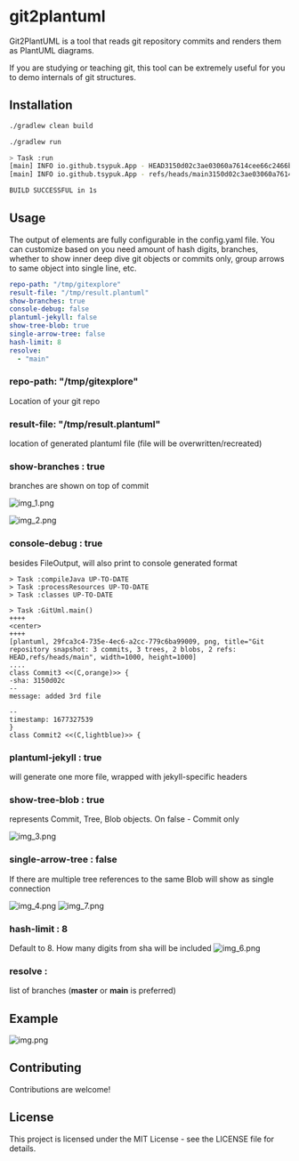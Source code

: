 # git2plantuml

Git2PlantUML is a tool that reads git repository commits and renders them as PlantUML diagrams.

If you are studying or teaching git, this tool can be extremely useful for you to demo internals of git structures.

## Installation

```bash
./gradlew clean build

./gradlew run

> Task :run
[main] INFO io.github.tsypuk.App - HEAD3150d02c3ae03060a7614cee66c2466b4bc28614
[main] INFO io.github.tsypuk.App - refs/heads/main3150d02c3ae03060a7614cee66c2466b4bc28614

BUILD SUCCESSFUL in 1s
```

## Usage

The output of elements are fully configurable in the config.yaml file. You can customize based on you need amount of hash digits, branches, whether to show inner deep dive
git objects or commits only, group arrows to same object into single line, etc.

```yaml
repo-path: "/tmp/gitexplore"
result-file: "/tmp/result.plantuml"
show-branches: true
console-debug: false
plantuml-jekyll: false
show-tree-blob: true
single-arrow-tree: false
hash-limit: 8
resolve:
  - "main"
```

### repo-path: "/tmp/gitexplore"
Location of your git repo

### result-file: "/tmp/result.plantuml"
location of generated plantuml file (file will be overwritten/recreated)

### show-branches : true

branches are shown on top of commit

![img_1.png](img_1.png)

![img_2.png](img_2.png)

### console-debug : true
besides FileOutput, will also print to console generated format

``` shell
> Task :compileJava UP-TO-DATE
> Task :processResources UP-TO-DATE
> Task :classes UP-TO-DATE

> Task :GitUml.main()
++++
<center>
++++
[plantuml, 29fca3c4-735e-4ec6-a2cc-779c6ba99009, png, title="Git repository snapshot: 3 commits, 3 trees, 2 blobs, 2 refs: HEAD,refs/heads/main", width=1000, height=1000]
....
class Commit3 <<(C,orange)>> {
-sha: 3150d02c
--
message: added 3rd file

--
timestamp: 1677327539
}
class Commit2 <<(C,lightblue)>> {

```

### plantuml-jekyll : true
will generate one more file, wrapped with jekyll-specific headers

### show-tree-blob : true 

represents Commit, Tree, Blob objects. On false - Commit only

![img_3.png](img_3.png)

### single-arrow-tree : false

If there are multiple tree references to the same Blob will show as single connection

![img_4.png](img_4.png)
![img_7.png](img_7.png)

### hash-limit : 8

Default to 8. How many digits from sha will be included
![img_6.png](img_6.png)

### resolve :
list of branches (**master** or **main** is preferred)

## Example

![img.png](img.png)

## Contributing
Contributions are welcome!

## License
This project is licensed under the MIT License - see the LICENSE file for details.